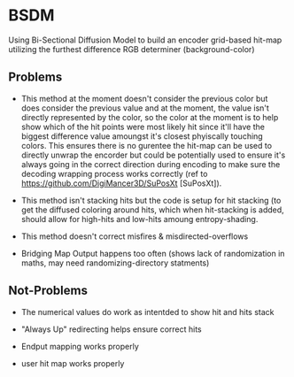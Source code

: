# BSDM
Using Bi-Sectional Diffusion Model to build an encoder grid-based hit-map utilizing the furthest difference RGB determiner (background-color)


## Problems
- This method at the moment doesn't consider the previous color but does consider the previous value and at the moment, the value isn't directly represented by the color, so the color at the moment is to help show which of the hit points were most likely hit since it'll have the biggest difference value amoungst it's closest phyiscally touching colors. This ensures there is no gurentee the hit-map can be used to directly unwrap the encorder but could be potentially used to ensure it's always going in the correct direction during encoding to make sure the decoding wrapping process works correctly (ref to https://github.com/DigiMancer3D/SuPosXt [SuPosXt]).

- This method isn't stacking hits but the code is setup for hit stacking (to get the diffused coloring around hits, which when hit-stacking is added, should allow for high-hits and low-hits amoung entropy-shading.

- This method doesn't correct misfires & misdirected-overflows

- Bridging Map Output happens too often (shows lack of randomization in maths, may need randomizing-directory statments)
  

## Not-Problems
- The numerical values do work as intentded to show hit and hits stack

- "Always Up" redirecting helps ensure correct hits

- Endput mapping works properly

- user hit map works properly



